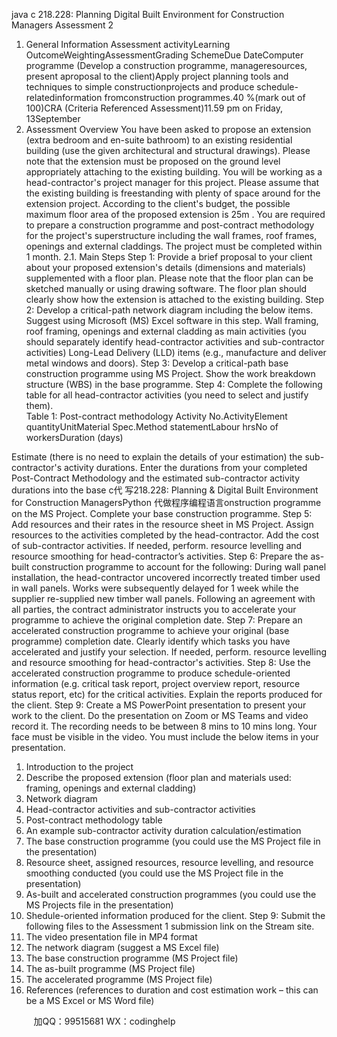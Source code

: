 java c
218.228: Planning  Digital Built Environment for Construction Managers
Assessment 2
1. General Information
Assessment activityLearning OutcomeWeightingAssessmentGrading   SchemeDue   DateComputer   programme         (Develop   a construction   programme,   manageresources,   present   aproposal to the   client)Apply   project   planning      tools   and techniques to   simple constructionprojects   and   produce   schedule-relatedinformation fromconstruction   programmes.40   %(mark   out   of 100)CRA   (Criteria   Referenced         Assessment)11.59   pm   on   Friday,   13September
2. Assessment Overview
You have been asked to propose an extension (extra bedroom and en-suite bathroom) to an existing residential building (use the given architectural and structural drawings). Please note that the extension must be proposed on the ground level appropriately attaching to the existing building. You will be working as a head-contractor's project manager for this project. Please assume that the existing building is freestanding with plenty of space around for the extension project. According to the client's budget, the possible maximum floor area of the proposed extension is   25m .   You are required to prepare a construction programme and post-contract methodology for the project's superstructure including the wall frames, roof frames, openings and external claddings. The project must be completed within   1 month.
2.1. Main Steps
Step 1:   Provide a brief proposal to your client about your proposed extension's details (dimensions and materials) supplemented with a floor plan. Please note that the floor plan can be sketched manually or using drawing software. The floor plan should clearly show how the extension is attached to the existing building.
Step 2:   Develop a critical-path network diagram including the below items. Suggest using Microsoft (MS) Excel software in this step.
Wall framing, roof framing, openings and external cladding as   main activities (you should separately identify head-contractor activities and sub-contractor activities)
Long-Lead Delivery (LLD) items (e.g., manufacture and deliver metal windows and doors).
Step 3:   Develop a critical-path   base construction programme   using MS Project. Show the work breakdown structure (WBS) in the base programme.
Step 4: Complete the following table for all   head-contractor activities (you need to select and justify them).   
Table 1:   Post-contract methodology
Activity   No.ActivityElement quantityUnitMaterial Spec.Method       statementLabour   hrsNo   of         workersDuration (days)
   
   
   
   
   
   
   
   

Estimate (there is no need to explain the details of your estimation) the sub-contractor's activity durations. Enter the durations from your completed Post-Contract Methodology and the estimated sub-contractor activity durations into the base c代 写218.228: Planning & Digital Built Environment for Construction ManagersPython
代做程序编程语言onstruction programme on the MS Project. Complete your   base construction programme.
Step 5:   Add resources and their rates in the resource sheet in MS Project. Assign resources to the activities completed by the head-contractor. Add the cost of sub-contractor activities. If needed, perform. resource levelling and resource smoothing for head-contractor’s activities.
Step 6:   Prepare the   as-built construction programme   to account for the following:
During wall panel installation, the head-contractor uncovered incorrectly treated timber used in wall panels. Works were subsequently delayed for 1 week while the supplier re-supplied new timber wall panels.
Following an agreement with all parties, the contract administrator instructs you to accelerate your programme to achieve the original completion date.
Step 7:   Prepare an   accelerated construction programme   to achieve your original (base programme) completion date. Clearly identify which tasks you have accelerated and justify your selection. If needed, perform. resource levelling and resource smoothing for head-contractor's activities.
Step 8:   Use the accelerated construction programme to produce schedule-oriented information (e.g. critical task report, project overview report, resource status report, etc) for the critical activities. Explain the reports produced for the client.
Step 9:   Create a MS PowerPoint presentation to present your work to the client. Do the presentation on Zoom or MS Teams and video record it.   The recording needs to be between 8 mins to 10 mins long. Your face must be visible in the video. You must include the below items in your presentation.
1. Introduction to the project
2. Describe the proposed extension (floor plan and materials used: framing, openings and external cladding)
3. Network diagram
4. Head-contractor activities and sub-contractor activities
5. Post-contract methodology table
6. An example sub-contractor activity duration calculation/estimation
7. The base construction programme (you could use the MS Project file in the presentation)
8. Resource sheet, assigned resources, resource levelling, and resource smoothing conducted (you could use the MS Project file in the presentation)
9.    As-built and accelerated construction programmes (you could use the MS Projects file in the presentation)
10. Shedule-oriented information produced for the client.
Step 9: Submit the following files to the Assessment 1 submission link on the Stream site.
1. The video presentation file in MP4 format
2. The network diagram (suggest a MS Excel file)
3. The base construction programme (MS Project file)
4. The as-built programme (MS Project file)
5. The accelerated programme (MS Project file)
6. References (references to duration and cost estimation work – this can be a MS Excel or MS Word file)



         
加QQ：99515681  WX：codinghelp
